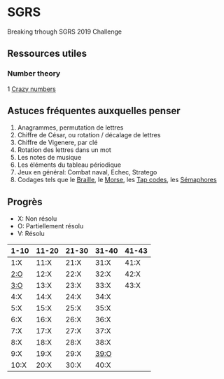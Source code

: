 # SGRS
Breaking trhough SGRS 2019 Challenge

## Ressources utiles

### Number theory

1 [Crazy numbers](https://www.crazy-numbers.com/)


## Astuces fréquentes auxquelles penser

1. Anagrammes, permutation de lettres
2. Chiffre de César, ou rotation / décalage de lettres
3. Chiffre de Vigenere, par clé
4. Rotation des lettres dans un mot
5. Les notes de musique
6. Les éléments du tableau périodique
7. Jeux en général: Combat naval, Echec, Stratego
8. Codages tels que le [Braille](https://fr.wikipedia.org/wiki/Braille), le [Morse](https://fr.wikipedia.org/wiki/Code_Morse_international), les [Tap codes](https://fr.wikipedia.org/wiki/Tap_code), les [Sémaphores](https://fr.wikipedia.org/wiki/Alphabet_s%C3%A9maphore)


## Progrès
+ X: Non résolu
+ O: Partiellement résolu
+ V: Résolu

| 1-10 | 11-20 | 21-30 | 31-40 | 41-43 |
|  --- | --- | ---   | ---   | ---   |
| 1:X | 11:X | 21:X | 31:X | 41:X |
| [2:O](wiki/P02.md) | 12:X | 22:X | 32:X | 42:X |
| [3:O](wiki/P03.md) | 13:X | 23:X | 33:X | 43:X |
| 4:X | 14:X | 24:X | 34:X | 
| 5:X | 15:X | 25:X | 35:X | 
| 6:X | 16:X | 26:X | 36:X | 
| 7:X | 17:X | 27:X | 37:X | 
| 8:X | 18:X | 28:X | 38:X | 
| 9:X | 19:X | 29:X | [39:O](wiki/P39.md) | 
| 10:X | 20:X | 30:X | 40:X | 
